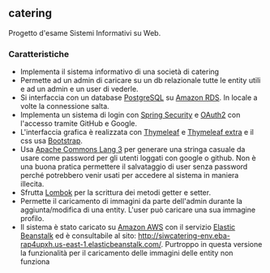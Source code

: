 ## catering

Progetto d'esame Sistemi Informativi su Web.

### Caratteristiche

- Implementa il sistema informativo di una società di catering
- Permette ad un admin di caricare su un db relazionale tutte le entity utili e ad un admin e un user di vederle.  
- Si interfaccia con un database [PostgreSQL](https://www.postgresql.org) su [Amazon RDS](https://aws.amazon.com/it/rds/). In locale a volte la connessione salta.
- Implementa un sistema di login con [Spring Security](https://docs.spring.io/spring-security/reference/getting-spring-security.html#getting-maven-boot) e [OAuth2](https://www.baeldung.com/spring-security-5-oauth2-login) con l'accesso tramite GitHub e Google.
- L'interfaccia grafica è realizzata con [Thymeleaf](https://www.thymeleaf.org/) e [Thymeleaf extra](https://www.baeldung.com/spring-security-thymeleaf) e il css usa [Bootstrap](https://getbootstrap.com/).
- Usa [Apache Commons Lang 3](https://www.baeldung.com/java-commons-lang-3) per generare una stringa casuale da usare come password per gli utenti loggati con google o github. Non è una buona pratica permettere il salvataggio di user senza password perché potrebbero venir usati per accedere al sistema in maniera illecita.
- Sfrutta [Lombok](https://projectlombok.org/) per la scrittura dei metodi getter e setter. 
- Permette il caricamento di immagini da parte dell'admin durante la aggiunta/modifica di una entity. L'user può caricare una sua immagine profilo.
- Il sistema è stato caricato su [Amazon AWS](https://aws.amazon.com/it/) con il servizio [Elastic Beanstalk](https://aws.amazon.com/it/elasticbeanstalk/?nc2=h_ql_prod_cp_ebs) ed è consultabile al sito: http://siwcatering-env.eba-rap4upxh.us-east-1.elasticbeanstalk.com/. Purtroppo in questa versione la funzionalità per il caricamento delle immagini delle entity non funziona
